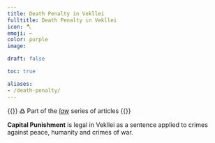 ```yaml
---
title: Death Penalty in Vekllei
fulltitle: Death Penalty in Vekllei
icon: 🪓
emoji: ←
color: purple
image: 

draft: false

toc: true

aliases:
- /death-penalty/
---
```

{{<note>}}
߷ Part of the *[law](/law/)* series of articles
{{</note>}}

**Capital Punishment** is legal in Vekllei as a sentence applied to crimes against peace, humanity and crimes of war. 